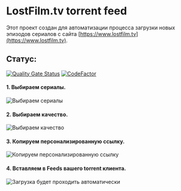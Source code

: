 # LostFilm.tv torrent feed
Этот проект создан для автоматизации процесса загрузки новых эпизодов сериалов с сайта [https://www.lostfilm.tv](https://www.lostfilm.tv).

## Статус:
[![Quality Gate Status](https://sonarcloud.io/api/project_badges/measure?project=lAnubisl_LostFilmTorrentsFeed&metric=alert_status)](https://sonarcloud.io/summary/new_code?id=lAnubisl_LostFilmTorrentsFeed)
[![CodeFactor](https://www.codefactor.io/repository/github/lanubisl/lostfilmtorrentsfeed/badge)](https://www.codefactor.io/repository/github/lanubisl/lostfilmtorrentsfeed)
#### 1. Выбираем сериалы.
![Выбираем сериалы](https://lostfilmfeed.petproject.by/images/f0.png)
#### 2. Выбираем качество.
![Выбираем качество](https://lostfilmfeed.petproject.by/images/f1.png)
#### 3. Копируем персонализированную ссылку.
![Копируем персонализированную ссылку](https://lostfilmfeed.petproject.by/images/f2.png)
#### 4. Вставляем в Feeds вашего torrent клиента.
![Загрузка будет проходить автоматически](https://lostfilmfeed.petproject.by/images/f3.png)